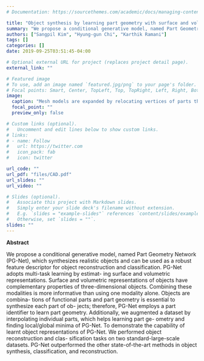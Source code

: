 ```yaml
---
# Documentation: https://sourcethemes.com/academic/docs/managing-content/

title: "Object synthesis by learning part geometry with surface and volumetric representations"
summary: "We propose a conditional generative model, named Part Geometry Network (PG-Net), which synthesizes realistic objects and can be used as a robust feature descriptor for object reconstruction and classification."
authors: ["Sangpil Kim", "Hyung-gun Chi", "Karthik Ramani"]
tags: []
categories: []
date: 2019-09-25T03:51:45-04:00

# Optional external URL for project (replaces project detail page).
external_link: ""

# Featured image
# To use, add an image named `featured.jpg/png` to your page's folder.
# Focal points: Smart, Center, TopLeft, Top, TopRight, Left, Right, BottomLeft, Bottom, BottomRight.
image:
  caption: "Mesh models are expanded by relocating vertices of parts that expands searching space of optimization process."
  focal_point: ""
  preview_only: false

# Custom links (optional).
#   Uncomment and edit lines below to show custom links.
# links:
# - name: Follow
#   url: https://twitter.com
#   icon_pack: fab
#   icon: twitter

url_code: ""
url_pdf: "files/CAD.pdf"
url_slides: ""
url_video: ""

# Slides (optional).
#   Associate this project with Markdown slides.
#   Simply enter your slide deck's filename without extension.
#   E.g. `slides = "example-slides"` references `content/slides/example-slides.md`.
#   Otherwise, set `slides = ""`.
slides: ""
---
```

**Abstract**

We propose a conditional generative model, named Part Geometry Network (PG-Net), which synthesizes realistic objects and can be used as a robust feature descriptor for object reconstruction and classification. PG-Net adopts multi-task learning by estimat- ing surface and volumetric representations. Surface and volumetric representations of objects have complementary properties of three-dimensional objects. Combining these modalities is more informative than using one modality alone. Objects are combina- tions of functional parts and part geometry is essential to synthesize each part of ob- jects; therefore, PG-Net employs a part identifier to learn part geometry. Additionally, we augmented a dataset by interpolating individual parts, which helps learning part ge- ometry and finding local/global minima of PG-Net. To demonstrate the capability of learnt object representations of PG-Net. We performed object reconstruction and clas- sification tasks on two standard-large-scale datasets. PG-Net outperformed the other state-of-the-art methods in object synthesis, classification, and reconstruction.
